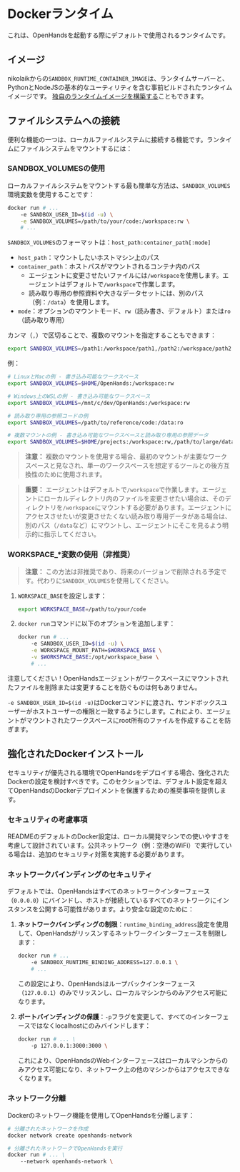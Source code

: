 # Dockerランタイム

これは、OpenHandsを起動する際にデフォルトで使用されるランタイムです。

## イメージ
nikolaikからの`SANDBOX_RUNTIME_CONTAINER_IMAGE`は、ランタイムサーバーと、PythonとNodeJSの基本的なユーティリティを含む事前ビルドされたランタイムイメージです。
[独自のランタイムイメージを構築する](../how-to/custom-sandbox-guide)こともできます。

## ファイルシステムへの接続
便利な機能の一つは、ローカルファイルシステムに接続する機能です。ランタイムにファイルシステムをマウントするには：

### SANDBOX_VOLUMESの使用

ローカルファイルシステムをマウントする最も簡単な方法は、`SANDBOX_VOLUMES`環境変数を使用することです：

```bash
docker run # ...
    -e SANDBOX_USER_ID=$(id -u) \
    -e SANDBOX_VOLUMES=/path/to/your/code:/workspace:rw \
    # ...
```

`SANDBOX_VOLUMES`のフォーマットは：`host_path:container_path[:mode]`

- `host_path`：マウントしたいホストマシン上のパス
- `container_path`：ホストパスがマウントされるコンテナ内のパス
  - エージェントに変更させたいファイルには`/workspace`を使用します。エージェントはデフォルトで`/workspace`で作業します。
  - 読み取り専用の参照資料や大きなデータセットには、別のパス（例：`/data`）を使用します。
- `mode`：オプションのマウントモード、`rw`（読み書き、デフォルト）または`ro`（読み取り専用）

カンマ（`,`）で区切ることで、複数のマウントを指定することもできます：

```bash
export SANDBOX_VOLUMES=/path1:/workspace/path1,/path2:/workspace/path2:ro
```

例：

```bash
# LinuxとMacの例 - 書き込み可能なワークスペース
export SANDBOX_VOLUMES=$HOME/OpenHands:/workspace:rw

# Windows上のWSLの例 - 書き込み可能なワークスペース
export SANDBOX_VOLUMES=/mnt/c/dev/OpenHands:/workspace:rw

# 読み取り専用の参照コードの例
export SANDBOX_VOLUMES=/path/to/reference/code:/data:ro

# 複数マウントの例 - 書き込み可能なワークスペースと読み取り専用の参照データ
export SANDBOX_VOLUMES=$HOME/projects:/workspace:rw,/path/to/large/dataset:/data:ro
```

> **注意：** 複数のマウントを使用する場合、最初のマウントが主要なワークスペースと見なされ、単一のワークスペースを想定するツールとの後方互換性のために使用されます。

> **重要：** エージェントはデフォルトで`/workspace`で作業します。エージェントにローカルディレクトリ内のファイルを変更させたい場合は、そのディレクトリを`/workspace`にマウントする必要があります。エージェントにアクセスさせたいが変更させたくない読み取り専用データがある場合は、別のパス（`/data`など）にマウントし、エージェントにそこを見るよう明示的に指示してください。

### WORKSPACE_*変数の使用（非推奨）

> **注意：** この方法は非推奨であり、将来のバージョンで削除される予定です。代わりに`SANDBOX_VOLUMES`を使用してください。

1. `WORKSPACE_BASE`を設定します：

    ```bash
    export WORKSPACE_BASE=/path/to/your/code
    ```

2. `docker run`コマンドに以下のオプションを追加します：

    ```bash
    docker run # ...
        -e SANDBOX_USER_ID=$(id -u) \
        -e WORKSPACE_MOUNT_PATH=$WORKSPACE_BASE \
        -v $WORKSPACE_BASE:/opt/workspace_base \
        # ...
    ```

注意してください！OpenHandsエージェントがワークスペースにマウントされたファイルを削除または変更することを防ぐものは何もありません。

`-e SANDBOX_USER_ID=$(id -u)`はDockerコマンドに渡され、サンドボックスユーザーがホストユーザーの権限と一致するようにします。これにより、エージェントがマウントされたワークスペースにroot所有のファイルを作成することを防ぎます。

## 強化されたDockerインストール

セキュリティが優先される環境でOpenHandsをデプロイする場合、強化されたDockerの設定を検討すべきです。このセクションでは、デフォルト設定を超えてOpenHandsのDockerデプロイメントを保護するための推奨事項を提供します。

### セキュリティの考慮事項

READMEのデフォルトのDocker設定は、ローカル開発マシンでの使いやすさを考慮して設計されています。公共ネットワーク（例：空港のWiFi）で実行している場合は、追加のセキュリティ対策を実施する必要があります。

### ネットワークバインディングのセキュリティ

デフォルトでは、OpenHandsはすべてのネットワークインターフェース（`0.0.0.0`）にバインドし、ホストが接続しているすべてのネットワークにインスタンスを公開する可能性があります。より安全な設定のために：

1. **ネットワークバインディングの制限**：`runtime_binding_address`設定を使用して、OpenHandsがリッスンするネットワークインターフェースを制限します：

   ```bash
   docker run # ...
       -e SANDBOX_RUNTIME_BINDING_ADDRESS=127.0.0.1 \
       # ...
   ```

   この設定により、OpenHandsはループバックインターフェース（`127.0.0.1`）のみでリッスンし、ローカルマシンからのみアクセス可能になります。

2. **ポートバインディングの保護**：`-p`フラグを変更して、すべてのインターフェースではなくlocalhostにのみバインドします：

   ```bash
   docker run # ... \
       -p 127.0.0.1:3000:3000 \
   ```

   これにより、OpenHandsのWebインターフェースはローカルマシンからのみアクセス可能になり、ネットワーク上の他のマシンからはアクセスできなくなります。

### ネットワーク分離

Dockerのネットワーク機能を使用してOpenHandsを分離します：

```bash
# 分離されたネットワークを作成
docker network create openhands-network

# 分離されたネットワークでOpenHandsを実行
docker run # ... \
    --network openhands-network \
```
